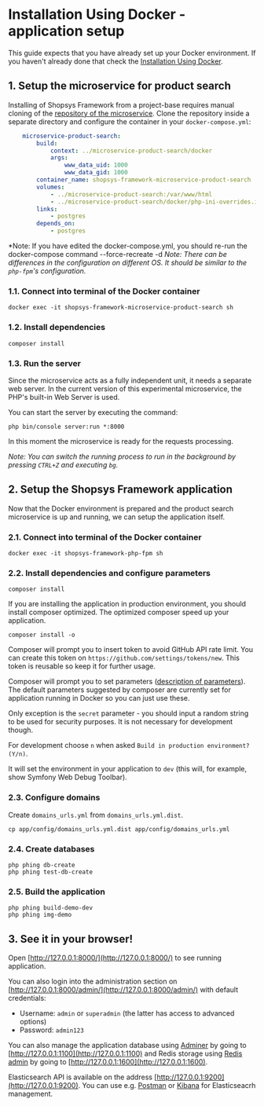 # Installation Using Docker - application setup

This guide expects that you have already set up your Docker environment.
If you haven't already done that check the [Installation Using Docker](installation-using-docker.md).

## 1. Setup the microservice for product search
Installing of Shopsys Framework from a project-base requires manual cloning of the [repository of the microservice](https://github.com/shopsys/microservice-product-search).
Clone the repository inside a separate directory and configure the container in your `docker-compose.yml`:
```yaml
    microservice-product-search:
        build:
            context: ../microservice-product-search/docker
            args:
                www_data_uid: 1000
                www_data_gid: 1000
        container_name: shopsys-framework-microservice-product-search
        volumes:
            - ../microservice-product-search:/var/www/html
            - ../microservice-product-search/docker/php-ini-overrides.ini:/usr/local/etc/php/php.ini
        links:
            - postgres
        depends_on:
            - postgres
```
*Note: If you have edited the docker-compose.yml, you should re-run the docker-compose command --force-recreate -d
*Note: There can be differences in the configuration on different OS. It should be similar to the `php-fpm`'s configuration.*

### 1.1. Connect into terminal of the Docker container
```
docker exec -it shopsys-framework-microservice-product-search sh
```
### 1.2. Install dependencies
```
composer install
```
### 1.3. Run the server
Since the microservice acts as a fully independent unit, it needs a separate web server.
In the current version of this experimental microservice, the PHP's built-in Web Server is used.

You can start the server by executing the command:
```
php bin/console server:run *:8000
```

In this moment the microservice is ready for the requests processing.

*Note: You can switch the running process to run in the background by pressing `CTRL+Z` and executing `bg`.*

## 2. Setup the Shopsys Framework application
Now that the Docker environment is prepared and the product search microservice is up and running, we can setup the application itself.

### 2.1. Connect into terminal of the Docker container
```
docker exec -it shopsys-framework-php-fpm sh
```

### 2.2. Install dependencies and configure parameters
```
composer install
```

If you are installing the application in production environment, you should install composer optimized.
The optimized composer speed up your application.
```
composer install -o
```

Composer will prompt you to insert token to avoid GitHub API rate limit. You can create this token on `https://github.com/settings/tokens/new`.
This token is reusable so keep it for further usage.

Composer will prompt you to set parameters ([description of parameters](native-installation.md#2-install-dependencies-and-configure-parameters)).
The default parameters suggested by composer are currently set for application running in Docker so you can just use these.

Only exception is the `secret` parameter - you should input a random string to be used for security purposes.
It is not necessary for development though.

For development choose `n` when asked `Build in production environment? (Y/n)`.

It will set the environment in your application to `dev` (this will, for example, show Symfony Web Debug Toolbar).

### 2.3. Configure domains
Create `domains_urls.yml` from `domains_urls.yml.dist`.

```
cp app/config/domains_urls.yml.dist app/config/domains_urls.yml
```

### 2.4. Create databases
```
php phing db-create
php phing test-db-create
```

### 2.5. Build the application
```
php phing build-demo-dev
php phing img-demo
```

## 3. See it in your browser!

Open [http://127.0.0.1:8000/](http://127.0.0.1:8000/) to see running application.

You can also login into the administration section on [http://127.0.0.1:8000/admin/](http://127.0.0.1:8000/admin/) with default credentials:
* Username: `admin` or `superadmin` (the latter has access to advanced options)
* Password: `admin123`

You can also manage the application database using [Adminer](https://www.adminer.org) by going to [http://127.0.0.1:1100](http://127.0.0.1:1100)
and Redis storage using [Redis admin](https://github.com/ErikDubbelboer/phpRedisAdmin) by going to [http://127.0.0.1:1600](http://127.0.0.1:1600).

Elasticsearch API is available on the address [http://127.0.0.1:9200](http://127.0.0.1:9200).
You can use e.g. [Postman](https://www.getpostman.com/apps) or [Kibana](https://www.elastic.co/downloads/kibana) for Elasticseacrh management.
